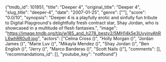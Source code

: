 {"tmdb_id": 101951, "title": "Deeper 4", "original_title": "Deeper 4", "slug_title": "deeper-4", "date": "2007-01-25", "genre": [""], "score": "0.0/10", "synopsis": "Deeper 4 is a playfully erotic and sinfully fun tribute to Digital Playground's delightfully fresh contract star, Shay Jordan, who is showcased in a multitude of flesh fantasies.", "image": "https://image.tmdb.org/t/p/w185_and_h278_bestv2/5MH14k5e3UvyinyAhRL6whRR0u9.jpg", "actors": ["Celina Cross ()", "Holly Morgan ()", "Jordan James ()", "Marie Luv ()", "Mikayla Mendez ()", "Shay Jordan ()", "Ben English ()", "Jerry ()", "Marco Banderas ()", "Scott Nails ()"], "comments": [], "recommandations_id": [], "youtube_key": "notfound"}